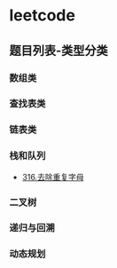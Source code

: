 # leetcode

## 题目列表-类型分类

### 数组类

### 查找表类

### 链表类

### 栈和队列
- [316.去除重复字母](/leetcode/316.去除重复字母.md)

### 二叉树

### 递归与回溯

### 动态规划